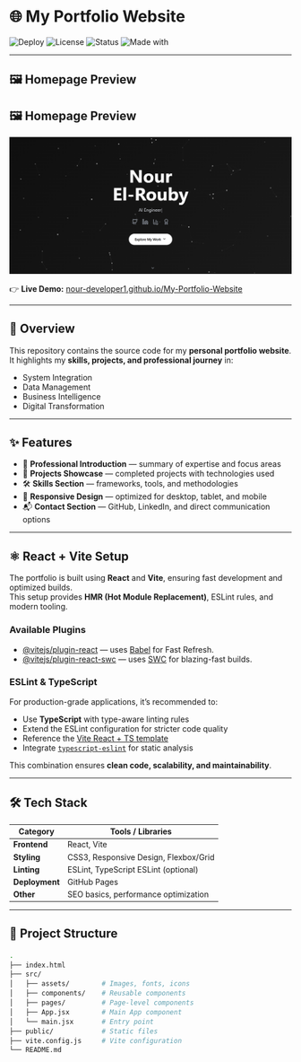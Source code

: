 # 🌐 My Portfolio Website  

![Deploy](https://img.shields.io/badge/Deploy-GitHub%20Pages-blue?style=for-the-badge)
![License](https://img.shields.io/badge/License-MIT-green?style=for-the-badge)
![Status](https://img.shields.io/badge/Status-Live-success?style=for-the-badge)
![Made with](https://img.shields.io/badge/Made%20with-HTML%2C%20CSS%2C%20JS-orange?style=for-the-badge)

---

## 🖼️ Homepage Preview  

## 🖼️ Homepage Preview  

![Homepage Preview](./img/Screenshot%202025-09-22%20112219.png)  

👉 **Live Demo:** [nour-developer1.github.io/My-Portfolio-Website](https://nour-developer1.github.io/My-Portfolio-Website/)  
  

---

## 📌 Overview  

This repository contains the source code for my **personal portfolio website**.  
It highlights my **skills, projects, and professional journey** in:  
- System Integration  
- Data Management  
- Business Intelligence  
- Digital Transformation  

---

## ✨ Features  

- 🎯 **Professional Introduction** — summary of expertise and focus areas  
- 💼 **Projects Showcase** — completed projects with technologies used  
- 🛠️ **Skills Section** — frameworks, tools, and methodologies  
- 📱 **Responsive Design** — optimized for desktop, tablet, and mobile  
- 📬 **Contact Section** — GitHub, LinkedIn, and direct communication options  

---

## ⚛️ React + Vite Setup  

The portfolio is built using **React** and **Vite**, ensuring fast development and optimized builds.  
This setup provides **HMR (Hot Module Replacement)**, ESLint rules, and modern tooling.  

### Available Plugins  

- [@vitejs/plugin-react](https://github.com/vitejs/vite-plugin-react/blob/main/packages/plugin-react) — uses [Babel](https://babeljs.io/) for Fast Refresh.  
- [@vitejs/plugin-react-swc](https://github.com/vitejs/vite-plugin-react-swc) — uses [SWC](https://swc.rs/) for blazing-fast builds.  

### ESLint & TypeScript  

For production-grade applications, it’s recommended to:  
- Use **TypeScript** with type-aware linting rules  
- Extend the ESLint configuration for stricter code quality  
- Reference the [Vite React + TS template](https://github.com/vitejs/vite/tree/main/packages/create-vite/template-react-ts)  
- Integrate [`typescript-eslint`](https://typescript-eslint.io) for static analysis  

This combination ensures **clean code, scalability, and maintainability**.  

---

## 🛠️ Tech Stack  

| Category        | Tools / Libraries |
|-----------------|-------------------|
| **Frontend**    | React, Vite |
| **Styling**     | CSS3, Responsive Design, Flexbox/Grid |
| **Linting**     | ESLint, TypeScript ESLint (optional) |
| **Deployment**  | GitHub Pages |
| **Other**       | SEO basics, performance optimization |

---

## 📂 Project Structure  

```bash
.
├── index.html
├── src/
│   ├── assets/        # Images, fonts, icons
│   ├── components/    # Reusable components
│   ├── pages/         # Page-level components
│   ├── App.jsx        # Main App component
│   └── main.jsx       # Entry point
├── public/            # Static files
├── vite.config.js     # Vite configuration
└── README.md
